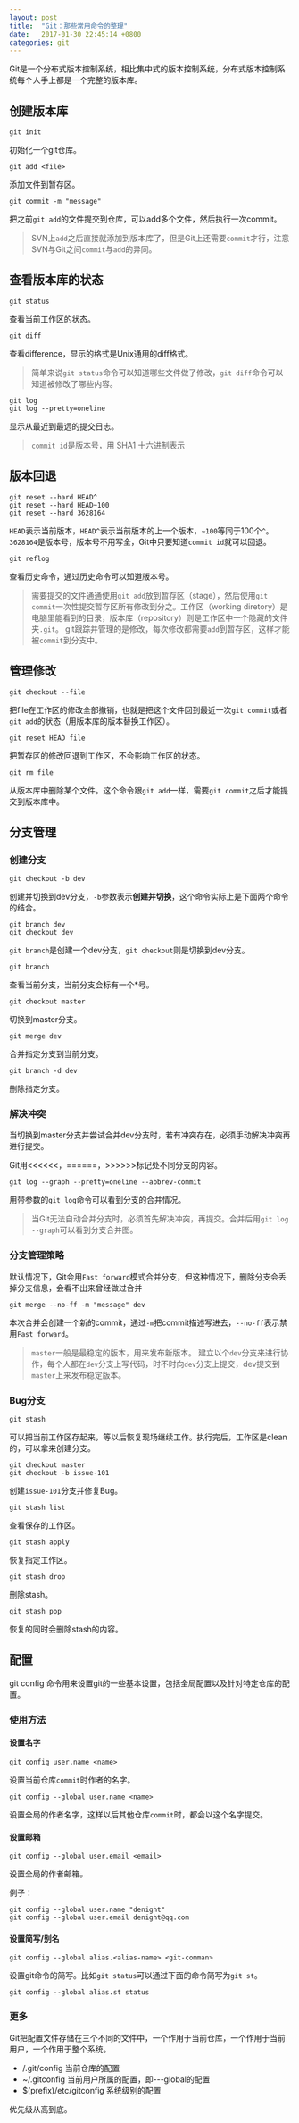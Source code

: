 ```yaml
---
layout: post
title:  "Git：那些常用命令的整理"
date:   2017-01-30 22:45:14 +0800
categories: git
---
```

Git是一个分布式版本控制系统，相比集中式的版本控制系统，分布式版本控制系统每个人手上都是一个完整的版本库。

## 创建版本库

    git init

初始化一个git仓库。

    git add <file>

添加文件到暂存区。

    git commit -m "message"

把之前`git add`的文件提交到仓库，可以add多个文件，然后执行一次commit。

> SVN上`add`之后直接就添加到版本库了，但是Git上还需要`commit`才行，注意SVN与Git之间`commit`与`add`的异同。

## 查看版本库的状态

    git status

查看当前工作区的状态。

    git diff

查看difference，显示的格式是Unix通用的diff格式。

> 简单来说`git status`命令可以知道哪些文件做了修改，`git diff`命令可以知道被修改了哪些内容。

    git log
    git log --pretty=oneline

显示从最近到最远的提交日志。

> `commit id`是版本号，用 SHA1 十六进制表示

## 版本回退

    git reset --hard HEAD^
    git reset --hard HEAD~100
    git reset --hard 3628164

`HEAD`表示当前版本，`HEAD^`表示当前版本的上一个版本，`~100`等同于100个`^`。`3628164`是版本号，版本号不用写全，Git中只要知道`commit id`就可以回退。

    git reflog

查看历史命令，通过历史命令可以知道版本号。

> 需要提交的文件通通使用`git add`放到暂存区（stage），然后使用`git commit`一次性提交暂存区所有修改到分之。工作区（working diretory）是电脑里能看到的目录，版本库（repository）则是工作区中一个隐藏的文件夹`.git`。
git跟踪并管理的是修改，每次修改都需要`add`到暂存区，这样才能被`commit`到分支中。

## 管理修改

    git checkout --file

把file在工作区的修改全部撤销，也就是把这个文件回到最近一次`git commit`或者`git add`的状态（用版本库的版本替换工作区）。

    git reset HEAD file

把暂存区的修改回退到工作区，不会影响工作区的状态。

    git rm file

从版本库中删除某个文件。这个命令跟`git add`一样，需要`git commit`之后才能提交到版本库中。

## 分支管理

### 创建分支

    git checkout -b dev

创建并切换到dev分支，`-b`参数表示**创建并切换**，这个命令实际上是下面两个命令的结合。

    git branch dev
    git checkout dev 
`git branch`是创建一个dev分支，`git checkout`则是切换到dev分支。

    git branch

查看当前分支，当前分支会标有一个*号。

    git checkout master

切换到master分支。

    git merge dev

合并指定分支到当前分支。

    git branch -d dev

删除指定分支。

### 解决冲突

当切换到master分支并尝试合并dev分支时，若有冲突存在，必须手动解决冲突再进行提交。

Git用<<<<<<，======，>>>>>>标记处不同分支的内容。

    git log --graph --pretty=oneline --abbrev-commit

用带参数的`git log`命令可以看到分支的合并情况。

> 当Git无法自动合并分支时，必须首先解决冲突，再提交。合并后用`git log --graph`可以看到分支合并图。

### 分支管理策略

默认情况下，Git会用`Fast forward`模式合并分支，但这种情况下，删除分支会丢掉分支信息，会看不出来曾经做过合并

    git merge --no-ff -m "message" dev

本次合并会创建一个新的commit，通过`-m`把commit描述写进去，`--no-ff`表示禁用`Fast forward`。

> `master`一般是最稳定的版本，用来发布新版本。
建立以个`dev`分支来进行协作，每个人都在`dev`分支上写代码，时不时向`dev`分支上提交，dev提交到`master`上来发布稳定版本。

### Bug分支

    git stash

可以把当前工作区存起来，等以后恢复现场继续工作。执行完后，工作区是clean的，可以拿来创建分支。

    git checkout master
    git checkout -b issue-101

创建`issue-101`分支并修复Bug。

    git stash list

查看保存的工作区。

    git stash apply

恢复指定工作区。

    git stash drop

删除stash。

    git stash pop

恢复的同时会删除stash的内容。

## 配置
git config 命令用来设置git的一些基本设置，包括全局配置以及针对特定仓库的配置。
### 使用方法
#### 设置名字
    git config user.name <name>

设置当前仓库`commit`时作者的名字。

    git config --global user.name <name>

设置全局的作者名字，这样以后其他仓库`commit`时，都会以这个名字提交。
#### 设置邮箱
    git config --global user.email <email>

设置全局的作者邮箱。

例子：

    git config --global user.name "denight"
    git config --global user.email denight@qq.com

#### 设置简写/别名
    git config --global alias.<alias-name> <git-comman>
    

设置git命令的简写。比如`git status`可以通过下面的命令简写为`git st`。

    git config --global alias.st status

### 更多
Git把配置文件存储在三个不同的文件中，一个作用于当前仓库，一个作用于当前用户，一个作用于整个系统。

 - <repo>/.git/config 当前仓库的配置
 - ~/.gitconfig 当前用户所属的配置，即---global的配置
 - $(prefix)/etc/gitconfig 系统级别的配置

优先级从高到底。
